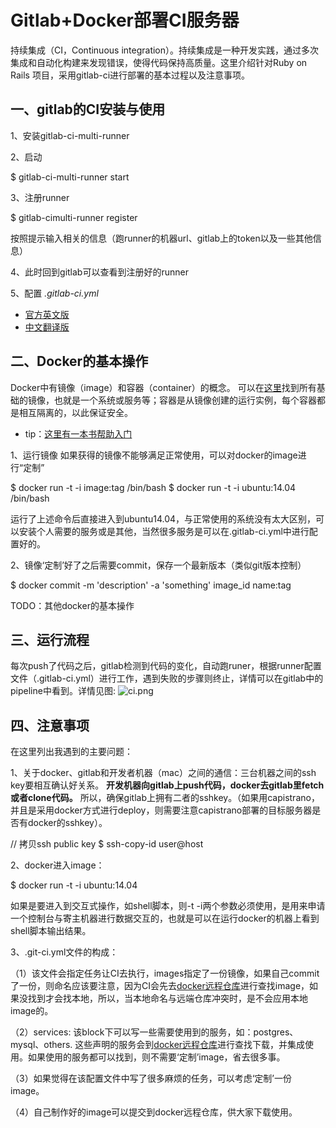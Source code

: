 # Gitlab+Docker部署CI服务器

持续集成（CI，Continuous integration）。持续集成是一种开发实践，通过多次集成和自动化构建来发现错误，使得代码保持高质量。这里介绍针对Ruby on Rails 项目，采用gitlab-ci进行部署的基本过程以及注意事项。

## 一、gitlab的CI安装与使用

1、安装gitlab-ci-multi-runner

2、启动

$ gitlab-ci-multi-runner start

3、注册runner

$ gitlab-cimulti-runner register

按照提示输入相关的信息（跑runner的机器url、gitlab上的token以及一些其他信息）

4、此时回到gitlab可以查看到注册好的runner

5、配置 *.gitlab-ci.yml*

- [官方英文版](https://docs.gitlab.com/ee/ci/yaml/)
- [中文翻译版](https://www.szyhf.org/2017/01/16/gitlab-ci-yml%E9%85%8D%E7%BD%AE%E8%AF%B4%E6%98%8E%EF%BC%88%E5%AE%98%E6%96%B9%E6%96%87%E6%A1%A3%E7%BF%BB%E8%AF%91%EF%BC%89/)

## 二、Docker的基本操作

Docker中有镜像（image）和容器（container）的概念。
可以在[这里](https://hub.docker.com/explore/)找到所有基础的镜像，也就是一个系统或服务等；容器是从镜像创建的运行实例，每个容器都是相互隔离的，以此保证安全。

- tip：[这里有一本书帮助入门](https://yeasy.gitbooks.io/docker_practice/content/)

1、运行镜像
如果获得的镜像不能够满足正常使用，可以对docker的image进行“定制”

$ docker run -t -i image:tag /bin/bash
$ docker run -t -i ubuntu:14.04  /bin/bash

运行了上述命令后直接进入到ubuntu14.04，与正常使用的系统没有太大区别，可以安装个人需要的服务或是其他，当然很多服务是可以在.gitlab-ci.yml中进行配置好的。

2、镜像‘定制’好了之后需要commit，保存一个最新版本（类似git版本控制）

$ docker commit -m 'description' -a 'something' image_id name:tag

TODO：其他docker的基本操作

## 三、运行流程

每次push了代码之后，gitlab检测到代码的变化，自动跑runer，根据runner配置文件（.gitlab-ci.yml）进行工作，遇到失败的步骤则终止，详情可以在gitlab中的pipeline中看到。详情见图:
![ci.png](http://upload-images.jianshu.io/upload_images/2283607-5c1e76a5018a7e69.png?imageMogr2/auto-orient/strip%7CimageView2/2/w/1240)

## 四、注意事项

在这里列出我遇到的主要问题：

1、关于docker、gitlab和开发者机器（mac）之间的通信：三台机器之间的ssh key要相互确认好关系。
**开发机器向gitlab上push代码，docker去gitlab里fetch或者clone代码。**
所以，确保gitlab上拥有二者的sshkey。（如果用capistrano，并且是采用docker方式进行deploy，则需要注意capistrano部署的目标服务器是否有docker的sshkey）。

// 拷贝ssh public key
$ ssh-copy-id user@host

2、docker进入image：

$ docker run -t -i ubuntu:14.04

如果是要进入到交互式操作，如shell脚本，则-t -i两个参数必须使用，是用来申请一个控制台与寄主机器进行数据交互的，也就是可以在运行docker的机器上看到shell脚本输出结果。

3、.git-ci.yml文件的构成：

（1）该文件会指定任务让CI去执行，images指定了一份镜像，如果自己commit了一份，则命名应该要注意，因为CI会先去[docker远程仓库](https://hub.docker.com/explore/)进行查找image，如果没找到才会找本地，所以，当本地命名与远端仓库冲突时，是不会应用本地image的。

（2）services: 该block下可以写一些需要使用到的服务，如：postgres、mysql、others.
这些声明的服务会到[docker远程仓库](https://hub.docker.com/explore/)进行查找下载，并集成使用。如果使用的服务都可以找到，则不需要‘定制’image，省去很多事。

（3）如果觉得在该配置文件中写了很多麻烦的任务，可以考虑‘定制’一份image。

（4）自己制作好的image可以提交到docker远程仓库，供大家下载使用。